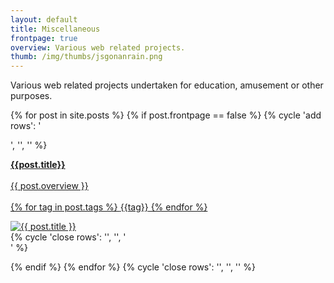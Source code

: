```yaml
---
layout: default
title: Miscellaneous
frontpage: true
overview: Various web related projects. 
thumb: /img/thumbs/jsgonanrain.png
---
```


<div class="hero-unit">
<p>
    Various web related projects undertaken for education, amusement or other purposes.
</p>
</div>


{% for post in site.posts %}
{% if post.frontpage == false %}
{% cycle 'add rows': '<div class="row-fluid">', '', '' %}
    <div class="span4 project">
        <a href="{{ post.url }}" title="{{ post.title }}">
        <div class="info">
            <p><b>{{post.title}}</b><br><br>
            {{ post.overview }}<br><br>
                {% for tag in post.tags %}
                <span class="badge">{{tag}}</span> 
                {% endfor %}
            </p> 
        </div>
        <img src="{{ post.thumb }}" alt="{{ post.title }}" class="img-circle thumb">
        </a>
    </div>
{% cycle 'close rows': '', '', '</div>' %}

{% endif %}
{% endfor %}
{% cycle 'close rows': '', '</div>', '</div>' %}